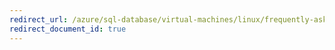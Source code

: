 ```yaml
---
redirect_url: /azure/sql-database/virtual-machines/linux/frequently-asked-questions-faq
redirect_document_id: true
---
```

